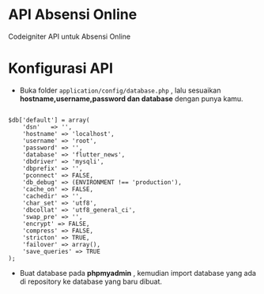 # API Absensi Online

Codeigniter API untuk Absensi Online

# Konfigurasi API 

- Buka folder `application/config/database.php` , lalu sesuaikan **hostname,username,password dan database** dengan punya kamu.

```

$db['default'] = array(
	'dsn'	=> '',
	'hostname' => 'localhost',
	'username' => 'root',
	'password' => '',
 	'database' => 'flutter_news',
	'dbdriver' => 'mysqli',
	'dbprefix' => '',
	'pconnect' => FALSE,
	'db_debug' => (ENVIRONMENT !== 'production'),
	'cache_on' => FALSE,
	'cachedir' => '',
	'char_set' => 'utf8',
	'dbcollat' => 'utf8_general_ci',
	'swap_pre' => '',
	'encrypt' => FALSE,
	'compress' => FALSE,
	'stricton' => TRUE,
	'failover' => array(),
	'save_queries' => TRUE
);

```
- Buat database pada **phpmyadmin** , kemudian import database yang ada di repository ke database yang baru dibuat.
